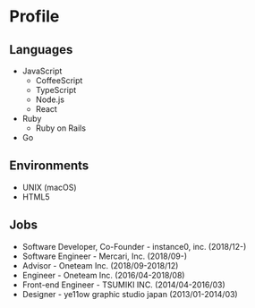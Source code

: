 # Profile

## Languages

- JavaScript
  - CoffeeScript
  - TypeScript
  - Node.js
  - React
- Ruby
  - Ruby on Rails
- Go

## Environments

- UNIX (macOS)
- HTML5

## Jobs

- Software Developer, Co-Founder - instance0, inc. (2018/12-)
- Software Engineer - Mercari, Inc. (2018/09-)
- Advisor - Oneteam Inc. (2018/09-2018/12)
- Engineer - Oneteam Inc. (2016/04-2018/08)
- Front-end Engineer - TSUMIKI INC. (2014/04-2016/03)
- Designer - ye11ow graphic studio japan (2013/01-2014/03)
